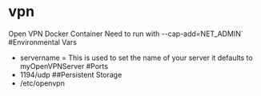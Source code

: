 # vpn
Open VPN Docker Container
Need to run with --cap-add=NET_ADMIN`
#Environmental Vars
* servername = This is used to set the name of your server it defaults to myOpenVPNServer
#Ports
* 1194/udp
##Persistent Storage 
* /etc/openvpn
